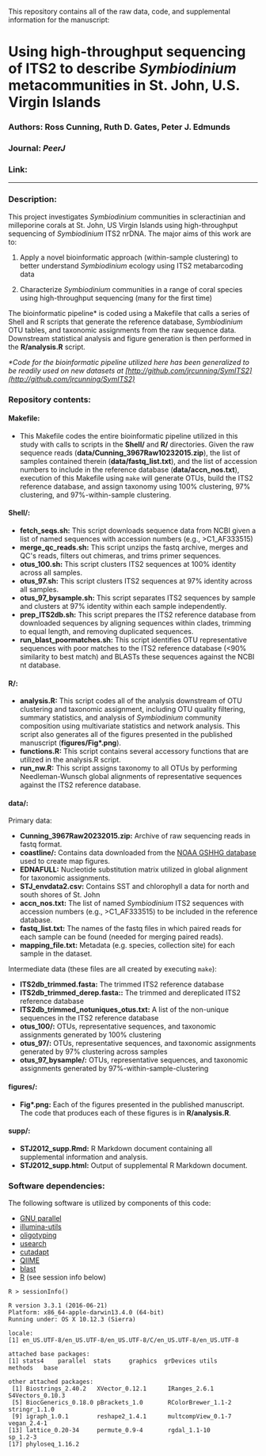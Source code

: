 This repository contains all of the raw data, code, and supplemental information for the manuscript:

# Using high-throughput sequencing of ITS2 to describe *Symbiodinium* metacommunities in St. John, U.S. Virgin Islands
### Authors: Ross Cunning, Ruth D. Gates, Peter J. Edmunds
### Journal: _PeerJ_
### Link: [](http://dx.doi.org/)

-----

### Description:
This project investigates *Symbiodinium* communities in scleractinian and milleporine corals at St. John, US Virgin Islands using high-throughput sequencing of *Symbiodinium* ITS2 nrDNA. The major aims of this work are to:

1. Apply a novel bioinformatic approach (within-sample clustering) to better understand *Symbiodinium* ecology using ITS2 metabarcoding data

2. Characterize *Symbiodinium* communities in a range of coral species using high-throughput sequencing (many for the first time)

The bioinformatic pipeline\* is coded using a Makefile that calls a series of Shell and R scripts that generate the reference database, *Symbiodinium* OTU tables, and taxonomic assignments from the raw sequence data. Downstream statistical analysis and figure generation is then performed in the **R/analysis.R** script.

*\*Code for the bioinformatic pipeline utilized here has been generalized to be readily used on new datasets at [http://github.com/jrcunning/SymITS2](http://github.com/jrcunning/SymITS2)* 

### Repository contents:

#### Makefile: 
- This Makefile codes the entire bioinformatic pipeline utilized in this study with calls to scripts in the **Shell/** and **R/** directories. Given the raw sequence reads (**data/Cunning_3967Raw10232015.zip**), the list of samples contained therein (**data/fastq_list.txt**), and the list of accession numbers to include in the reference database (**data/accn_nos.txt**), execution of this Makefile using `make` will generate OTUs, build the ITS2 reference database, and assign taxonomy using 100% clustering, 97% clustering, and 97%-within-sample clustering.

#### Shell/:
- **fetch_seqs.sh:** This script downloads sequence data from NCBI given a list of named sequences with accession numbers (e.g., >C1_AF333515)
- **merge_qc_reads.sh:** This script unzips the fastq archive, merges and QC's reads, filters out chimeras, and trims primer sequences.
- **otus_100.sh:** This script clusters ITS2 sequences at 100% identity across all samples.
- **otus_97.sh:** This script clusters ITS2 sequences at 97% identity across all samples.
- **otus_97_bysample.sh:** This script separates ITS2 sequences by sample and clusters at 97% identity within each sample independently.
- **prep_ITS2db.sh:** This script prepares the ITS2 reference database from downloaded sequences by aligning sequences within clades, trimming to equal length, and removing duplicated sequences.
- **run_blast_poormatches.sh:** This script identifies OTU representative sequences with poor matches to the ITS2 reference database (<90% similarity to best match) and BLASTs these sequences against the NCBI nt database.

#### R/:
- **analysis.R:** This script codes all of the analysis downstream of OTU clustering and taxonomic assignment, including OTU quality filtering, summary statistics, and analysis of *Symbiodinium* community composition using multivariate statistics and network analysis. This script also generates all of the figures presented in the published manuscript (**figures/Fig\*.png**).
- **functions.R:** This script contains several accessory functions that are utilized in the analysis.R script.
- **run_nw.R:** This script assigns taxonomy to all OTUs by performing Needleman-Wunsch global alignments of representative sequences against the ITS2 reference database.

#### data/:
Primary data:

- **Cunning_3967Raw20232015.zip:** Archive of raw sequencing reads in fastq format.
- **coastline/:** Contains data downloaded from the [NOAA GSHHG database](https://www.ngdc.noaa.gov/mgg/shorelines/gshhs.html) used to create map figures.
- **EDNAFULL:** Nucleotide substitution matrix utilized in global alignment for taxonomic assignments.
- **STJ_envdata2.csv:** Contains SST and chlorophyll a data for north and south shores of St. John
- **accn_nos.txt:** The list of named *Symbiodinium* ITS2 sequences with accession numbers (e.g., >C1_AF333515) to be included in the reference database.
- **fastq_list.txt:** The names of the fastq files in which paired reads for each sample can be found (needed for merging paired reads).
- **mapping_file.txt:** Metadata (e.g. species, collection site) for each sample in the dataset.

Intermediate data (these files are all created by executing `make`):

- **ITS2db_trimmed.fasta:** The trimmed ITS2 reference database
- **ITS2db_trimmed_derep.fasta::** The trimmed and dereplicated ITS2 reference database
- **ITS2db_trimmed_notuniques_otus.txt:** A list of the non-unique sequences in the ITS2 reference database
- **otus_100/:** OTUs, representative sequences, and taxonomic assignments generated by 100% clustering
- **otus_97/:** OTUs, representative sequences, and taxonomic assignments generated by 97% clustering across samples
- **otus_97_bysample/:** OTUs, representative sequences, and taxonomic assignments generated by 97%-within-sample-clustering

#### figures/:
- **Fig\*.png:** Each of the figures presented in the published manuscript. The code that produces each of these figures is in **R/analysis.R**.

#### supp/:
- **STJ2012_supp.Rmd:** R Markdown document containing all supplemental information and analysis.
- **STJ2012_supp.html:** Output of supplemental R Markdown document.

### Software dependencies:
The following software is utilized by components of this code: 

- [GNU parallel](https://www.gnu.org/software/parallel/)
- [illumina-utils](https://github.com/merenlab/illumina-utils)
- [oligotyping](https://github.com/merenlab/oligotyping)
- [usearch](http://drive5.com/usearch/)
- [cutadapt](https://github.com/marcelm/cutadapt)
- [QIIME](http://qiime.org)
- [blast](https://blast.ncbi.nlm.nih.gov/Blast.cgi?PAGE_TYPE=BlastDocs&DOC_TYPE=Download)
- [R](https://www.r-project.org) (see session info below)

~~~~
R > sessionInfo()

R version 3.3.1 (2016-06-21)
Platform: x86_64-apple-darwin13.4.0 (64-bit)
Running under: OS X 10.12.3 (Sierra)

locale:
[1] en_US.UTF-8/en_US.UTF-8/en_US.UTF-8/C/en_US.UTF-8/en_US.UTF-8

attached base packages:
[1] stats4    parallel  stats     graphics  grDevices utils     methods   base     

other attached packages:
 [1] Biostrings_2.40.2   XVector_0.12.1      IRanges_2.6.1       S4Vectors_0.10.3   
 [5] BiocGenerics_0.18.0 pBrackets_1.0       RColorBrewer_1.1-2  stringr_1.1.0      
 [9] igraph_1.0.1        reshape2_1.4.1      multcompView_0.1-7  vegan_2.4-1        
[13] lattice_0.20-34     permute_0.9-4       rgdal_1.1-10        sp_1.2-3           
[17] phyloseq_1.16.2
~~~~


